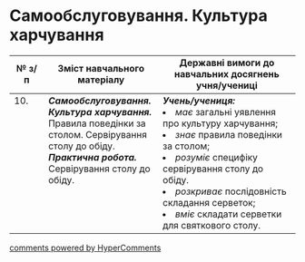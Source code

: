 <div id="hypercomments_widget" class="js-hypercomments-widget invisible"></div>

# Самообслуговування. Культура харчування

<table>
  <tr>
    <td width="12%" align="center"><b>№ з/п</b></td>
    <td width="40%" align="center"><b>Зміст навчального матеріалу</b></td>
    <td width="60%" align="center"><b>Державні вимоги до навчальних досягнень учня/учениці</b></td>
  </tr>
<tbody>
  <tr>
    <td width="12%" style="vertical-align:top !important;">
10.</td>
    <td width="40%" style="vertical-align:top !important;">
<b><i>Самообслуговування. Культура харчування.</i></b>  Правила поведінки за столом. Сервірування столу до обіду. <br>
<b><i>Практична робота.</i></b> <br>
Сервірування столу до обіду.<br>
</td>
    <td width="60%" style="vertical-align:top !important;">
<i><b>Учень/учениця:</b></i><br>
<li><i>має</i> загальні уявлення про культуру харчування;</li>
<li><i>знає</i> правила поведінки за столом;</li>
<li><i>розуміє </i> специфіку сервірування  столу до обіду.</li>
<li><i>розкриває</i> послідовність складання серветок;</li>
<li><i>вміє</i> складати серветки для святкового столу.</li>
</td>
  </tr>
</tbody>
</table>

<div class="js-hypercomments-container">
<a href="http://hypercomments.com" class="hc-link" title="comments widget">comments powered by HyperComments</a>
</div>